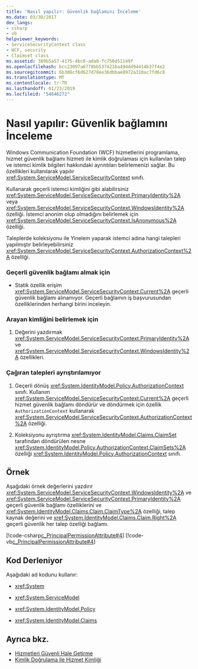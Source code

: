 ```yaml
---
title: 'Nasıl yapılır: Güvenlik bağlamını İnceleme'
ms.date: 03/30/2017
dev_langs:
- csharp
- vb
helpviewer_keywords:
- ServiceSecurityContext class
- WCF, security
- Claimset class
ms.assetid: 389b5a57-4175-4bc0-ada0-fc750d51149f
ms.openlocfilehash: bcc23097a6778bb537421ba494dd94414b37f4e2
ms.sourcegitcommit: 6b308cf6d627d78ee36dbbae8972a310ac7fd6c8
ms.translationtype: MT
ms.contentlocale: tr-TR
ms.lasthandoff: 01/23/2019
ms.locfileid: "54646272"
---
```

# <a name="how-to-examine-the-security-context"></a>Nasıl yapılır: Güvenlik bağlamını İnceleme
Windows Communication Foundation (WCF) hizmetlerini programlama, hizmet güvenlik bağlamı hizmeti ile kimlik doğrulaması için kullanılan talep ve istemci kimlik bilgileri hakkındaki ayrıntıları belirlemenizi sağlar. Bu özellikleri kullanılarak yapılır <xref:System.ServiceModel.ServiceSecurityContext> sınıfı.  
  
 Kullanarak geçerli istemci kimliğini gibi alabilirsiniz <xref:System.ServiceModel.ServiceSecurityContext.PrimaryIdentity%2A> veya <xref:System.ServiceModel.ServiceSecurityContext.WindowsIdentity%2A> özelliği. İstemci anonim olup olmadığını belirlemek için <xref:System.ServiceModel.ServiceSecurityContext.IsAnonymous%2A> özelliği.  
  
 Taleplerde koleksiyonu ile Yinelem yaparak istemci adına hangi talepleri yapılmıştır belirleyebilirsiniz <xref:System.ServiceModel.ServiceSecurityContext.AuthorizationContext%2A> özelliği.  
  
### <a name="to-get-the-current-security-context"></a>Geçerli güvenlik bağlamı almak için  
  
-   Statik özellik erişim <xref:System.ServiceModel.ServiceSecurityContext.Current%2A> geçerli güvenlik bağlamı alınamıyor. Geçerli bağlamın iş başvurusundan özelliklerinden herhangi birini inceleyin.  
  
### <a name="to-determine-the-identity-of-the-caller"></a>Arayan kimliğini belirlemek için  
  
1.  Değerini yazdırmak <xref:System.ServiceModel.ServiceSecurityContext.PrimaryIdentity%2A> ve <xref:System.ServiceModel.ServiceSecurityContext.WindowsIdentity%2A> özellikleri.  
  
### <a name="to-parse-the-claims-of-a-caller"></a>Çağıran talepleri ayrıştırılamıyor  
  
1.  Geçerli dönüş <xref:System.IdentityModel.Policy.AuthorizationContext> sınıfı. Kullanım <xref:System.ServiceModel.ServiceSecurityContext.Current%2A> geçerli hizmet güvenlik bağlamı döndürür ve döndürmek için özellik `AuthorizationContext` kullanarak <xref:System.ServiceModel.ServiceSecurityContext.AuthorizationContext%2A> özelliği.  
  
2.  Koleksiyonu ayrıştırma <xref:System.IdentityModel.Claims.ClaimSet> tarafından döndürülen nesne <xref:System.IdentityModel.Policy.AuthorizationContext.ClaimSets%2A> özelliği <xref:System.IdentityModel.Policy.AuthorizationContext> sınıfı.  
  
## <a name="example"></a>Örnek  
 Aşağıdaki örnek değerlerini yazdırır <xref:System.ServiceModel.ServiceSecurityContext.WindowsIdentity%2A> ve <xref:System.ServiceModel.ServiceSecurityContext.PrimaryIdentity%2A> geçerli güvenlik bağlamı özelliklerini ve <xref:System.IdentityModel.Claims.Claim.ClaimType%2A> özelliği, talep kaynak değerini ve <xref:System.IdentityModel.Claims.Claim.Right%2A> geçerli güvenlik her talep özelliği bağlamı.  
  
 [!code-csharp[c_PrincipalPermissionAttribute#4](../../../samples/snippets/csharp/VS_Snippets_CFX/c_principalpermissionattribute/cs/source.cs#4)]
 [!code-vb[c_PrincipalPermissionAttribute#4](../../../samples/snippets/visualbasic/VS_Snippets_CFX/c_principalpermissionattribute/vb/source.vb#4)]  
  
## <a name="compiling-the-code"></a>Kod Derleniyor  
 Aşağıdaki ad kodunu kullanır:  
  
-   <xref:System>  
  
-   <xref:System.ServiceModel>  
  
-   <xref:System.IdentityModel.Policy>  
  
-   <xref:System.IdentityModel.Claims>  
  
## <a name="see-also"></a>Ayrıca bkz.
- [Hizmetleri Güvenli Hale Getirme](../../../docs/framework/wcf/securing-services.md)
- [Kimlik Doğrulama ile Hizmet Kimliği](../../../docs/framework/wcf/feature-details/service-identity-and-authentication.md)
